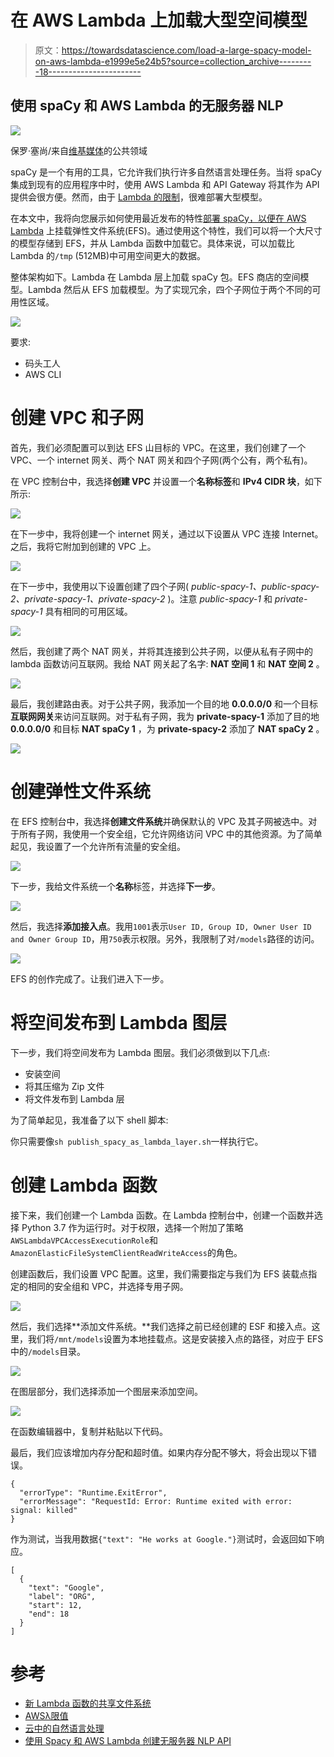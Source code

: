 # 在 AWS Lambda 上加载大型空间模型

> 原文：<https://towardsdatascience.com/load-a-large-spacy-model-on-aws-lambda-e1999e5e24b5?source=collection_archive---------18----------------------->

## 使用 spaCy 和 AWS Lambda 的无服务器 NLP

![](img/f558c37477259a962ec8d39d98ab1236.png)

保罗·塞尚/来自[维基媒体](https://commons.wikimedia.org/wiki/File:Paul_Cezanne_Apples_and_Oranges.jpg)的公共领域

spaCy 是一个有用的工具，它允许我们执行许多自然语言处理任务。当将 spaCy 集成到现有的应用程序中时，使用 AWS Lambda 和 API Gateway 将其作为 API 提供会很方便。然而，由于 [Lambda 的限制](https://docs.aws.amazon.com/lambda/latest/dg/gettingstarted-limits.html)，很难部署大型模型。

在本文中，我将向您展示如何使用最近发布的特性[部署 spaCy，以便在 AWS Lambda](https://aws.amazon.com/jp/blogs/aws/new-a-shared-file-system-for-your-lambda-functions/) 上挂载弹性文件系统(EFS)。通过使用这个特性，我们可以将一个大尺寸的模型存储到 EFS，并从 Lambda 函数中加载它。具体来说，可以加载比 Lambda 的`/tmp` (512MB)中可用空间更大的数据。

整体架构如下。Lambda 在 Lambda 层上加载 spaCy 包。EFS 商店的空间模型。Lambda 然后从 EFS 加载模型。为了实现冗余，四个子网位于两个不同的可用性区域。

![](img/1d89bd8cbff7e9ac47cafcd208b0b62c.png)

要求:

*   码头工人
*   AWS CLI

# 创建 VPC 和子网

首先，我们必须配置可以到达 EFS 山目标的 VPC。在这里，我们创建了一个 VPC、一个 internet 网关、两个 NAT 网关和四个子网(两个公有，两个私有)。

在 VPC 控制台中，我选择**创建 VPC** 并设置一个**名称标签**和 **IPv4 CIDR 块**，如下所示:

![](img/3214ca53b24be08a1d5b40c94d6eb4be.png)

在下一步中，我将创建一个 internet 网关，通过以下设置从 VPC 连接 Internet。之后，我将它附加到创建的 VPC 上。

![](img/98686bed8f4b1fd9b48ddb0446070db8.png)

在下一步中，我使用以下设置创建了四个子网( *public-spacy-1、public-spacy-2、private-spacy-1、private-spacy-2* )。注意 *public-spacy-1* 和 *private-spacy-1* 具有相同的可用区域。

![](img/2cde871b42ee68d83104ea07bdfe13f1.png)

然后，我创建了两个 NAT 网关，并将其连接到公共子网，以便从私有子网中的 lambda 函数访问互联网。我给 NAT 网关起了名字: **NAT 空间 1** 和 **NAT 空间 2** 。

![](img/a77a634f37fe1e5e55b8a4486d77532e.png)

最后，我创建路由表。对于公共子网，我添加一个目的地 **0.0.0.0/0** 和一个目标**互联网网关**来访问互联网。对于私有子网，我为 **private-spacy-1** 添加了目的地 **0.0.0.0/0** 和目标 **NAT spaCy 1** ，为 **private-spacy-2** 添加了 **NAT spaCy 2** 。

![](img/9b2b1ae0e18688501243556524bdc223.png)

# 创建弹性文件系统

在 EFS 控制台中，我选择**创建文件系统**并确保默认的 VPC 及其子网被选中。对于所有子网，我使用一个安全组，它允许网络访问 VPC 中的其他资源。为了简单起见，我设置了一个允许所有流量的安全组。

![](img/368aa45758b04816324d354aa2b38d5e.png)

下一步，我给文件系统一个**名称**标签，并选择**下一步**。

![](img/8ad1285092ca1a5361ea40a869c9594e.png)

然后，我选择**添加接入点**。我用`1001`表示`User ID, Group ID, Owner User ID and Owner Group ID`，用`750`表示权限。另外，我限制了对`/models`路径的访问。

![](img/359986e3b13100dfe34b0817b3fe8dfc.png)

EFS 的创作完成了。让我们进入下一步。

# 将空间发布到 Lambda 图层

下一步，我们将空间发布为 Lambda 图层。我们必须做到以下几点:

*   安装空间
*   将其压缩为 Zip 文件
*   将文件发布到 Lambda 层

为了简单起见，我准备了以下 shell 脚本:

你只需要像`sh publish_spacy_as_lambda_layer.sh`一样执行它。

# 创建 Lambda 函数

接下来，我们创建一个 Lambda 函数。在 Lambda 控制台中，创建一个函数并选择 Python 3.7 作为运行时。对于权限，选择一个附加了策略`AWSLambdaVPCAccessExecutionRole`和`AmazonElasticFileSystemClientReadWriteAccess`的角色。

创建函数后，我们设置 VPC 配置。这里，我们需要指定与我们为 EFS 装载点指定的相同的安全组和 VPC，并选择专用子网。

![](img/b07dcee54ac8de43f26bf4a7157e5f47.png)

然后，我们选择**添加文件系统。**我们选择之前已经创建的 ESF 和接入点。这里，我们将`/mnt/models`设置为本地挂载点。这是安装接入点的路径，对应于 EFS 中的`/models`目录。

![](img/36327c29b424390ae969d3453912d404.png)

在图层部分，我们选择添加一个图层来添加空间。

![](img/f7bfb0076f7adf5c9fdd71022f728378.png)

在函数编辑器中，复制并粘贴以下代码。

最后，我们应该增加内存分配和超时值。如果内存分配不够大，将会出现以下错误。

```
{
  "errorType": "Runtime.ExitError",
  "errorMessage": "RequestId: Error: Runtime exited with error: signal: killed"
}
```

作为测试，当我用数据`{"text": "He works at Google."}`测试时，会返回如下响应。

```
[
  {
    "text": "Google",
    "label": "ORG",
    "start": 12,
    "end": 18
  }
]
```

# 参考

*   [新 Lambda 函数的共享文件系统](https://aws.amazon.com/jp/blogs/aws/new-a-shared-file-system-for-your-lambda-functions/)
*   [AWSλ限值](https://docs.aws.amazon.com/lambda/latest/dg/gettingstarted-limits.html)
*   [云中的自然语言处理](https://blog.scottlogic.com/2019/05/11/spacy-ner.html)
*   [使用 Spacy 和 AWS Lambda 创建无服务器 NLP API](http://geoffpg.com/spacy-and-lambda/)